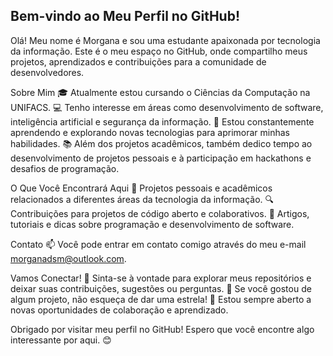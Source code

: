 ## Bem-vindo ao Meu Perfil no GitHub!
Olá! Meu nome é Morgana e sou uma estudante apaixonada por tecnologia da informação. Este é o meu espaço no GitHub, onde compartilho meus projetos, aprendizados e contribuições para a comunidade de desenvolvedores.

Sobre Mim
🎓 Atualmente estou cursando o Ciências da Computação na UNIFACS.
💻 Tenho interesse em áreas como desenvolvimento de software, inteligência artificial e segurança da informação.
🌱 Estou constantemente aprendendo e explorando novas tecnologias para aprimorar minhas habilidades.
📚 Além dos projetos acadêmicos, também dedico tempo ao desenvolvimento de projetos pessoais e à participação em hackathons e desafios de programação.

O Que Você Encontrará Aqui
🚀 Projetos pessoais e acadêmicos relacionados a diferentes áreas da tecnologia da informação.
🔍 Contribuições para projetos de código aberto e colaborativos.
📝 Artigos, tutoriais e dicas sobre programação e desenvolvimento de software.

Contato
📫 Você pode entrar em contato comigo através do meu e-mail morganadsm@outlook.com.

Vamos Conectar!
💬 Sinta-se à vontade para explorar meus repositórios e deixar suas contribuições, sugestões ou perguntas.
🌟 Se você gostou de algum projeto, não esqueça de dar uma estrela!
🤝 Estou sempre aberto a novas oportunidades de colaboração e aprendizado.

Obrigado por visitar meu perfil no GitHub! Espero que você encontre algo interessante por aqui. 😊
